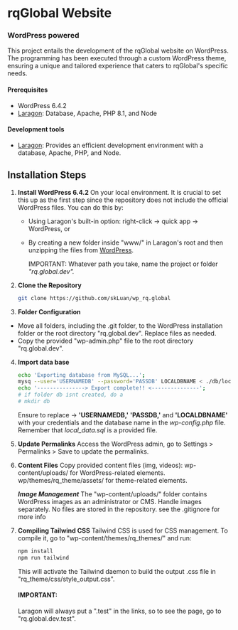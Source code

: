 # rqGlobal Website
### WordPress powered
This project entails the development of the rqGlobal website on WordPress.
The programming has been executed through a custom WordPress theme, ensuring a unique and tailored experience that caters to rqGlobal's specific needs.

#### Prerequisites

- WordPress 6.4.2
- [Laragon](https://laragon.org/): Database, Apache, PHP 8.1, and Node

#### Development tools
- [Laragon](https://laragon.org/): Provides an efficient development environment with a database, Apache, PHP, and Node.

## Installation Steps

1. **Install WordPress 6.4.2**
    On your local environment. It is crucial to set this up as the first step since the repository does not include the official WordPress files. You can do this by:
    - Using Laragon's built-in option: right-click -> quick app -> WordPress, or
    - By creating a new folder inside "www/" in Laragon's root and then unzipping the files from [WordPress](https://wordpress.org/download/).


        IMPORTANT: Whatever path you take, name the project or folder *"rq.global.dev".*

2. **Clone the Repository**
   ```bash
   git clone https://github.com/skLuan/wp_rq.global
3. **Folder Configuration**
-    Move all folders, including the .git folder, to the WordPress installation folder or the root directory "rq.global.dev".
    Replace files as needed.
-    Copy the provided "wp-admin.php" file to the root directory "rq.global.dev".

4. **Import data base**
    ```bash
    echo 'Exporting database from MySQL...';
    mysq --user='USERNAMEDB' --password='PASSDB' LOCALDBNAME < ./db/local_data.sql
    echo '---------------> Export complete!! <---------------';
    # if folder db isnt created, do a
    # mkdir db
    ```
    Ensure to replace -> **'USERNAMEDB,'** **'PASSDB,'** and **'LOCALDBNAME'**
    with your credentials and the database name in the *wp-config.php* file.
    Remember that *local_data.sql* is a provided file.
5. **Update Permalinks**
    Access the WordPress admin, go to Settings > Permalinks > Save to update the permalinks.

6. **Content Files**
    Copy provided content files (img, videos):
        wp-content/uploads/ for WordPress-related elements.
        wp/themes/rq_theme/assets/ for theme-related elements.
        
      ***Image Management***
    The "wp-content/uploads/" folder contains WordPress images as an administrator or CMS. Handle images separately. No files are stored in the repository. see the .gitignore for more info 
        
7. **Compiling Tailwind CSS**
    Tailwind CSS is used for CSS management. To compile it, go to "wp-content/themes/rq_themes/" and run:
    ```bash
    npm install
    npm run tailwind
    ```
    This will activate the Tailwind daemon to build the output .css file in "rq_theme/css/style_output.css".
    
    #### IMPORTANT:
    Laragon will always put a ".test" in the links, so to see the page, go to "rq.global.dev.test".